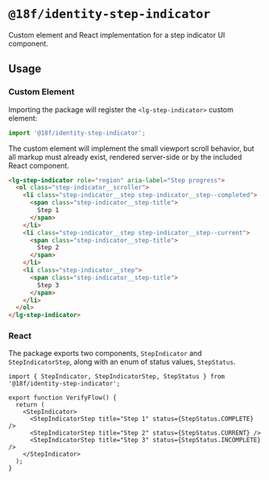# `@18f/identity-step-indicator`

Custom element and React implementation for a step indicator UI component.

## Usage

### Custom Element

Importing the package will register the `<lg-step-indicator>` custom element:

```ts
import '@18f/identity-step-indicator';
```

The custom element will implement the small viewport scroll behavior, but all markup must already exist, rendered server-side or by the included React component.

```html
<lg-step-indicator role="region" aria-label="Step progress">
  <ol class="step-indicator__scroller">
    <li class="step-indicator__step step-indicator__step--completed">
      <span class="step-indicator__step-title">
        Step 1
      </span>
    </li>
    <li class="step-indicator__step step-indicator__step--current">
      <span class="step-indicator__step-title">
        Step 2
      </span>
    </li>
    <li class="step-indicator__step">
      <span class="step-indicator__step-title">
        Step 3
      </span>
    </li>
  </ol>
</lg-step-indicator>
```

### React

The package exports two components, `StepIndicator` and `StepIndicatorStep`, along with an enum of status values, `StepStatus`.

```tsx
import { StepIndicator, StepIndicatorStep, StepStatus } from '@18f/identity-step-indicator';

export function VerifyFlow() {
  return (
    <StepIndicator>
      <StepIndicatorStep title="Step 1" status={StepStatus.COMPLETE} />
      <StepIndicatorStep title="Step 2" status={StepStatus.CURRENT} />
      <StepIndicatorStep title="Step 3" status={StepStatus.INCOMPLETE} />
    </StepIndicator>
  );
}
```
